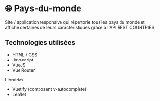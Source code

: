# :globe_with_meridians: Pays-du-monde
Site / application responsive qui répertorie tous les pays du monde et affiche certaines de leurs caractéristiques grâce à l'API REST COUNTRIES.

## Technologies utilisées
* HTML / CSS
* Javascript
* VueJS
* Vue Router

Librairies

* Vuetify (composant v-autocomplete)
* Leaflet